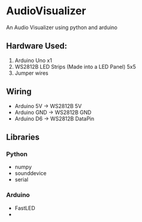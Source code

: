 # AudioVisualizer
An Audio Visualizer using python and arduino

## Hardware Used:
1. Arduino Uno x1
2. WS2812B LED Strips (Made into a LED Panel) 5x5
3. Jumper wires

## Wiring
- Arduino 5V -> WS2812B 5V
- Arduino GND -> WS2812B GND
- Arduino D6 -> WS2812B DataPin

## Libraries
### Python
- numpy
- sounddevice
- serial

### Arduino
- FastLED
- 

  
